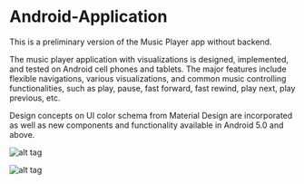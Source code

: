 # Android-Application

This is a preliminary version of the Music Player app without backend.   

The music player application with visualizations is designed, implemented, and tested on Android cell phones and tablets. The major features include flexible navigations, various visualizations, and common music controlling functionalities, such as play, pause, fast forward, fast rewind, play next, play previous, etc. 

Design concepts on UI color schema from Material Design are incorporated as well as new components and functionality available in Android 5.0 and above.

![alt tag](https://github.com/yingchenyingchen/Android_App_with_Appengine_MapReduce/blob/master/espressor_signIn_signOut_test.gif)


![alt tag](https://github.com/yingchenyingchen/Android_App_with_Appengine_MapReduce/blob/master/espresso_comment_test.gif)


